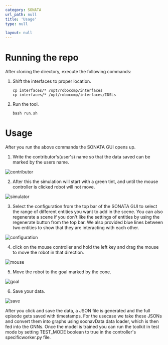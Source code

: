 ```yaml
---
category: SONATA
url_path: null
title: 'Usage'
type: null

layout: null
---
```


# Running the repo

After cloning the directory, execute the following commands:
1. Shift the interfaces to proper location.
    ```
    cp interfaces/* /opt/robocomp/interfaces
    cp interfaces/* /opt/robocomp/interfaces/IDSLs
    ```
2. Run the tool.
    ```
    bash run.sh
    ```

# Usage

After you run the above commands the SONATA GUI opens up.

1. Write the contributor's(user's) name so that the data saved can be marked by the users name.

![contributor](../images/get_contributer.png)

2. After this the simulation will start with a green tint, and until the mouse controller is clicked robot will not move. 

![simulator](../images/simulation_green_start.png)

3. Select the configuration from the top bar of the SONATA GUI to select the range of different entities you want to add in the scene. You can also regenerate a scene if you don't like the settings of entities by using the regenerate button from the top bar. We also provided blue lines between two entities to show that they are interacting with each other.

![configuration](../images/select_range.png)

4. click on the mouse controller and hold the left key and drag the mouse to move the robot in that direction.

![mouse](https://raw.githubusercontent.com/notabee/sonata-web/gh-pages/images/click_joystick.png)

5. Move the robot to the goal marked by the cone.

![goal](../images/reach_goal.png)

6. Save your data.

![save](../images/save.png)


After you click and save the data, a JSON file is generated and the full episode gets saved with timestamps. For the usecase we take these JSONs and convert them into graphs using socnavData data loader, which is then fed into the GNNs. Once the model is trained you can run the toolkit in test mode by setting TEST_MODE boolean to true in the controller's specificworker.py file.

